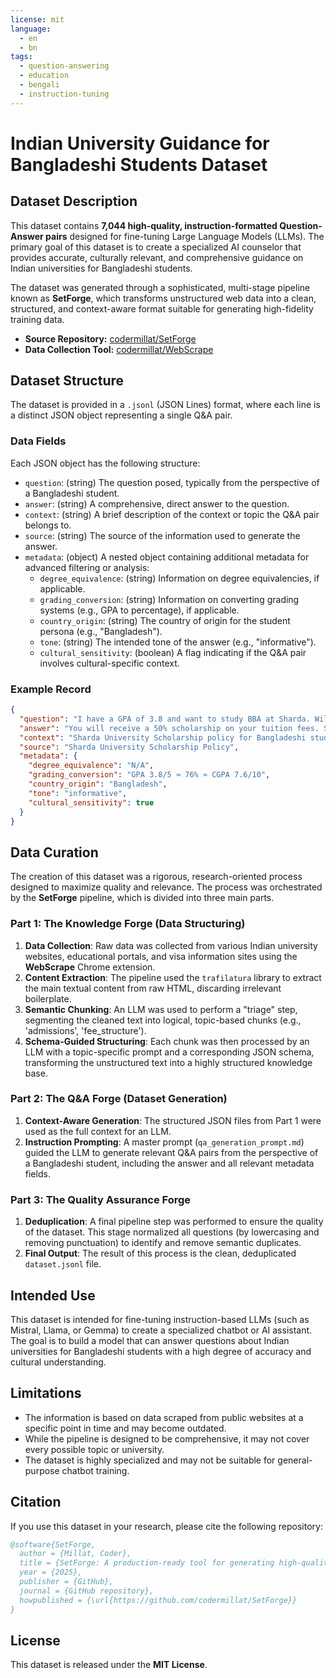 ```yaml
---
license: mit
language:
  - en
  - bn
tags:
  - question-answering
  - education
  - bengali
  - instruction-tuning
---
```


# Indian University Guidance for Bangladeshi Students Dataset

## Dataset Description

This dataset contains **7,044 high-quality, instruction-formatted Question-Answer pairs** designed for fine-tuning Large Language Models (LLMs). The primary goal of this dataset is to create a specialized AI counselor that provides accurate, culturally relevant, and comprehensive guidance on Indian universities for Bangladeshi students.

The dataset was generated through a sophisticated, multi-stage pipeline known as **SetForge**, which transforms unstructured web data into a clean, structured, and context-aware format suitable for generating high-fidelity training data.

-   **Source Repository:** [codermillat/SetForge](https://github.com/codermillat/SetForge)
-   **Data Collection Tool:** [codermillat/WebScrape](https://github.com/codermillat/WebScrape)

## Dataset Structure

The dataset is provided in a `.jsonl` (JSON Lines) format, where each line is a distinct JSON object representing a single Q&A pair.

### Data Fields

Each JSON object has the following structure:

-   `question`: (string) The question posed, typically from the perspective of a Bangladeshi student.
-   `answer`: (string) A comprehensive, direct answer to the question.
-   `context`: (string) A brief description of the context or topic the Q&A pair belongs to.
-   `source`: (string) The source of the information used to generate the answer.
-   `metadata`: (object) A nested object containing additional metadata for advanced filtering or analysis:
    -   `degree_equivalence`: (string) Information on degree equivalencies, if applicable.
    -   `grading_conversion`: (string) Information on converting grading systems (e.g., GPA to percentage), if applicable.
    -   `country_origin`: (string) The country of origin for the student persona (e.g., "Bangladesh").
    -   `tone`: (string) The intended tone of the answer (e.g., "informative").
    -   `cultural_sensitivity`: (boolean) A flag indicating if the Q&A pair involves cultural-specific context.

### Example Record

```json
{
  "question": "I have a GPA of 3.8 and want to study BBA at Sharda. Will I get a 50% scholarship or a 20% scholarship?",
  "answer": "You will receive a 50% scholarship on your tuition fees. Since your GPA of 3.8 out of 5 (≈ 76% ≈ CGPA 7.6/10 in India) is above 3.5, you are eligible for the 50% scholarship. The BBA program is listed under the programs that qualify for the 50% scholarship for Bangladeshi students at Sharda University. Keep in mind, you need to maintain 75% attendance and pass your exams each year to continue receiving it.",
  "context": "Sharda University Scholarship policy for Bangladeshi students and BBA program eligibility.",
  "source": "Sharda University Scholarship Policy",
  "metadata": {
    "degree_equivalence": "N/A",
    "grading_conversion": "GPA 3.8/5 ≈ 76% ≈ CGPA 7.6/10",
    "country_origin": "Bangladesh",
    "tone": "informative",
    "cultural_sensitivity": true
  }
}
```

## Data Curation

The creation of this dataset was a rigorous, research-oriented process designed to maximize quality and relevance. The process was orchestrated by the **SetForge** pipeline, which is divided into three main parts.

### Part 1: The Knowledge Forge (Data Structuring)

1.  **Data Collection**: Raw data was collected from various Indian university websites, educational portals, and visa information sites using the **WebScrape** Chrome extension.
2.  **Content Extraction**: The pipeline used the `trafilatura` library to extract the main textual content from raw HTML, discarding irrelevant boilerplate.
3.  **Semantic Chunking**: An LLM was used to perform a "triage" step, segmenting the cleaned text into logical, topic-based chunks (e.g., 'admissions', 'fee_structure').
4.  **Schema-Guided Structuring**: Each chunk was then processed by an LLM with a topic-specific prompt and a corresponding JSON schema, transforming the unstructured text into a highly structured knowledge base.

### Part 2: The Q&A Forge (Dataset Generation)

1.  **Context-Aware Generation**: The structured JSON files from Part 1 were used as the full context for an LLM.
2.  **Instruction Prompting**: A master prompt (`qa_generation_prompt.md`) guided the LLM to generate relevant Q&A pairs from the perspective of a Bangladeshi student, including the answer and all relevant metadata fields.

### Part 3: The Quality Assurance Forge

1.  **Deduplication**: A final pipeline step was performed to ensure the quality of the dataset. This stage normalized all questions (by lowercasing and removing punctuation) to identify and remove semantic duplicates.
2.  **Final Output**: The result of this process is the clean, deduplicated `dataset.jsonl` file.

## Intended Use

This dataset is intended for fine-tuning instruction-based LLMs (such as Mistral, Llama, or Gemma) to create a specialized chatbot or AI assistant. The goal is to build a model that can answer questions about Indian universities for Bangladeshi students with a high degree of accuracy and cultural understanding.

## Limitations

-   The information is based on data scraped from public websites at a specific point in time and may become outdated.
-   While the pipeline is designed to be comprehensive, it may not cover every possible topic or university.
-   The dataset is highly specialized and may not be suitable for general-purpose chatbot training.

## Citation

If you use this dataset in your research, please cite the following repository:

```bibtex
@software{SetForge,
  author = {Millat, Coder},
  title = {SetForge: A production-ready tool for generating high-quality Q&A datasets},
  year = {2025},
  publisher = {GitHub},
  journal = {GitHub repository},
  howpublished = {\url{https://github.com/codermillat/SetForge}}
}
```

## License

This dataset is released under the **MIT License**.
